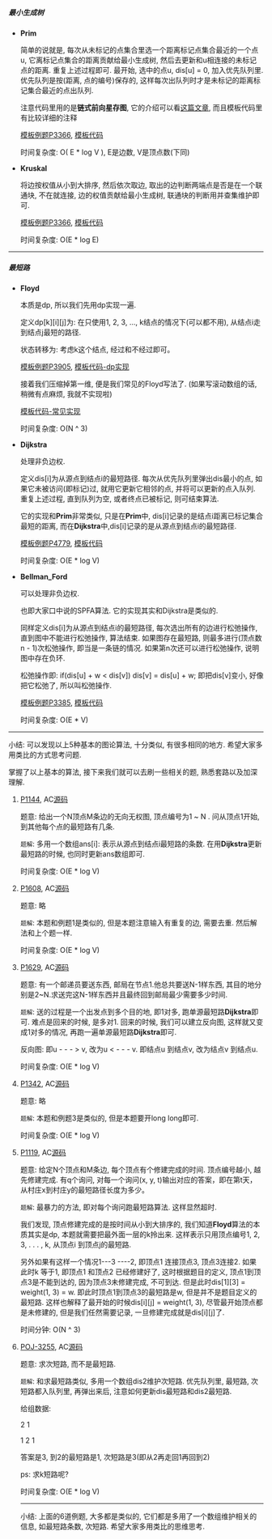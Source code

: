 ##### 最小生成树

- **Prim**

  简单的说就是, 每次从未标记的点集合里选一个距离标记点集合最近的一个点u, 它离标记点集合的距离贡献给最小生成树, 然后去更新和u相连接的未标记点的距离. 重复上述过程即可. 最开始, 选中的点u, dis[u] = 0, 加入优先队列里. 优先队列是按(距离, 点的编号)保存的, 这样每次出队列时才是未标记的距离标记集合最近的点出队列. 

  注意代码里用的是**链式前向星存图**, 它的介绍可以看[这篇文章](https://blog.csdn.net/acdreamers/article/details/16902023), 而且模板代码里有比较详细的注释

  [模板例题P3366](https://www.luogu.org/problem/P3366), [模板代码](./P3366.cc)

  时间复杂度: O( E * log V ), E是边数, V是顶点数(下同)

- **Kruskal**

  将边按权值从小到大排序, 然后依次取边, 取出的边判断两端点是否是在一个联通块, 不在就连接, 边的权值贡献给最小生成树, 联通块的判断用并查集维护即可.

  [模板例题P3366](https://www.luogu.org/problem/P3366), [模板代码](./P3366-solution2.cc)

  时间复杂度: O(E * log E) 

---

##### 最短路

- **Floyd**

  本质是dp, 所以我们先用dp实现一遍. 

  定义dp\[k]\[i]\[j]为: 在只使用1, 2, 3, ..., k结点的情况下(可以都不用), 从结点i走到结点j最短的路径.

  状态转移为: 考虑k这个结点, 经过和不经过即可。

  [模板例题P3905](https://www.luogu.org/problem/P3905), [模板代码-dp实现](./P3905-solution2.cc)

  接着我们压缩掉第一维, 便是我们常见的Floyd写法了. (如果写滚动数组的话, 稍微有点麻烦, 我就不实现啦)

  [模板代码-常见实现](./P3905.cc)

  时间复杂度: O(N ^ 3)

- **Dijkstra**

  处理非负边权.

  定义dis[i]为从源点到结点i的最短路径. 每次从优先队列里弹出dis最小的点, 如果它未被访问(即标记)过, 就用它更新它相邻的点, 并将可以更新的点入队列. 重复上述过程, 直到队列为空, 或者终点已被标记, 则可结束算法. 

  它的实现和**Prim**非常类似, 只是在**Prim**中, dis[i]记录的是结点i距离已标记集合最短的距离, 而在**Dijkstra**中,dis[i]记录的是从源点到结点i的最短路径.

  [模板例题P4779](https://www.luogu.org/problem/P4779), [模板代码](./P4779.cc)

  时间复杂度: O(E * log V)

- **Bellman_Ford**

  可以处理非负边权.

  也即大家口中说的SPFA算法. 它的实现其实和Dijkstra是类似的.

  同样定义dis[i]为从源点到结点i的最短路径, 每次选出所有的边进行松弛操作, 直到图中不能进行松弛操作, 算法结束. 如果图存在最短路, 则最多进行(顶点数n - 1)次松弛操作, 即当是一条链的情况. 如果第n次还可以进行松弛操作, 说明图中存在负环.

  松弛操作即: if(dis[u] + w < dis[v]) dis[v] = dis[u] + w; 即把dis[v]变小, 好像把它松弛了, 所以叫松弛操作.

  [模板例题P3385](https://www.luogu.org/problem/P3385), [模板代码](./P3385.cc)

  时间复杂度: O(E * V)

---

小结: 可以发现以上5种基本的图论算法, 十分类似, 有很多相同的地方. 希望大家多用类比的方式思考问题.

掌握了以上基本的算法, 接下来我们就可以去刷一些相关的题, 熟悉套路以及加深理解.

1. [P1144](https://www.luogu.org/problem/P1144), AC[源码](./P1144.cc)

   题意: 给出一个N顶点M条边的无向无权图, 顶点编号为1 ~ N . 问从顶点1开始, 到其他每个点的最短路有几条.

   `题解`: 多用一个数组ans[i]: 表示从源点到结点i最短路的条数. 在用**Dijkstra**更新最短路的时候, 也同时更新ans数组即可. 

   时间复杂度: O(E * log V)

2. [P1608](https://www.luogu.org/problem/P1608), AC[源码](./P1608.cc)

   题意: 略

   `题解`: 本题和例题1是类似的, 但是本题注意输入有重复的边, 需要去重. 然后解法和上个题一样.

   时间复杂度: O(E * log V)

3. [P1629](https://www.luogu.org/problem/P1629), AC[源码](./P1629.cc)

   题意: 有一个邮递员要送东西, 邮局在节点1.他总共要送N-1样东西, 其目的地分别是2~N.求送完这N-1样东西并且最终回到邮局最少需要多少时间.

   `题解`: 送的过程是一个出发点到多个目的地, 即1对多, 跑单源最短路**Dijkstra**即可. 难点是回来的时候, 是多对1. 回来的时候, 我们可以建立反向图, 这样就又变成1对多的情况, 再跑一遍单源最短路**Dijkstra**即可.

   反向图: 即u - - -  > v, 改为u < - - - v. 即结点u 到结点v, 改为结点v 到结点u.

   时间复杂度: O(E * log V)

4. [P1342](https://www.luogu.org/problem/P1342), AC[源码](./P1342.cc)

   题意: 略

   `题解`: 本题和例题3是类似的, 但是本题要开long long即可.

   时间复杂度: O(E * log V)

5. [P1119](https://www.luogu.org/problem/P1119), AC[源码](./P1119.cc)

   题意: 给定N个顶点和M条边, 每个顶点有个修建完成的时间. 顶点编号越小, 越先修建完成. 有q个询问, 对每一个询问(x, y, t)输出对应的答案，即在第t天，从村庄x到村庄y的最短路径长度为多少。

   `题解`: 最暴力的方法, 即对每个询问跑最短路算法. 这样显然超时.

   我们发现, 顶点修建完成的是按时间从小到大排序的, 我们知道**Floyd**算法的本质其实是dp, 本题就需要把最外面一层的k拎出来. 这样表示只用顶点编号1, 2, 3, . . . , k, 从顶点i 到顶点j的最短路.

   另外如果有这样一个情况1---3 ----2, 即顶点1 连接顶点3, 顶点3连接2. 如果此时k 等于1, 即顶点1 和顶点2 已经修建好了, 这时根据题目的定义, 顶点1到顶点3是不能到达的, 因为顶点3未修建完成, 不可到达. 但是此时dis\[1]\[3] = weight(1, 3) = w. 即此时顶点1到顶点3的最短路是w, 但是并不是题目定义的最短路. 这样也解释了最开始的时候dis\[i]\[j] = weight(1, 3), 尽管最开始顶点都是未修建的, 但是我们任然需要记录, 一旦修建完成就是dis\[i]\[j]了. 

   时间分钟: O(N ^ 3)

6. [POJ-3255](https://vjudge.net/problem/POJ-3255), AC[源码](./POJ-3255.cc)

   题意: 求次短路, 而不是最短路.

   `题解`: 和求最短路类似, 多用一个数组dis2维护次短路. 优先队列里, 最短路, 次短路都入队列里, 再弹出来后, 注意如何更新dis最短路和dis2最短路.

   给组数据: 

   2 1

   1 2 1

   答案是3, 到2的最短路是1, 次短路是3(即从2再走回1再回到2)

   ps: 求k短路呢?

   时间复杂度: O(E * log V)

   ---

   小结: 上面的6道例题, 大多都是类似的, 它们都是多用了一个数组维护相关的信息, 如最短路条数, 次短路. 希望大家多用类比的思维思考.